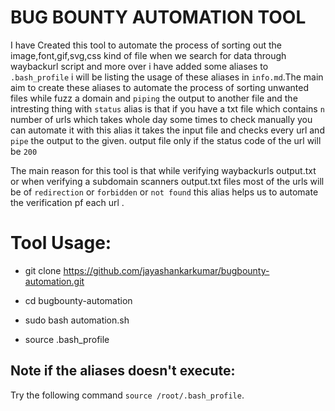 # BUG BOUNTY AUTOMATION TOOL 

I have Created this tool to automate the process of sorting out the image,font,gif,svg,css kind 
of file when we search for data through waybackurl script and more over  i have added some aliases to ``.bash_profile``
i will be listing the usage of these aliases in ``info.md``.The main aim to create these aliases to automate the process 
of sorting unwanted files while fuzz a domain and ``piping`` the output to another file and the intresting thing 
with ``status`` alias is that if you have a txt file which contains `n` number of urls which takes whole day some
times to check manually you can automate it with this alias it takes the input file and checks every url and `pipe` the output to the given.
output file only if the status code of the url will be `200` 

The main reason for this tool is that while verifying waybackurls output.txt or when verifying a subdomain scanners output.txt 
files most of the urls will be of `redirection` or `forbidden` or `not found` this alias helps us to automate the verification pf each url .

# Tool Usage:

* git clone https://github.com/jayashankarkumar/bugbounty-automation.git

* cd bugbounty-automation

* sudo bash automation.sh

* source .bash_profile

## Note if the aliases doesn't execute:

Try the following command ``source /root/.bash_profile``.
